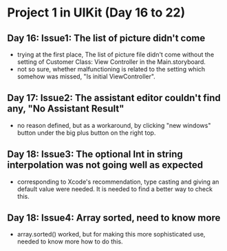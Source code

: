 # Project 1 in UIKit (Day 16 to 22)

## Day 16: Issue1: The list of picture didn't come
- trying at the first place, The list of picture file didn't come without the setting of Customer Class: View Controller in the Main.storyboard. 
- not so sure, whether malfunctioning is related to the setting which somehow was missed, "Is initial ViewController".

## Day 17: Issue2: The assistant editor couldn't find any, "No Assistant Result"
- no reason defined, but as a workaround, by clicking "new windows" button under the big plus button on the right top. 

## Day 18: Issue3: The optional Int in string interpolation was not going well as expected 
- corresponding to Xcode's recommendation, type casting and giving an default value were needed. It is needed to find a better way to check this. 

## Day 18: Issue4: Array sorted, need to know more 
- array.sorted() worked, but for making this more sophisticated use, needed to know more how to do this. 
